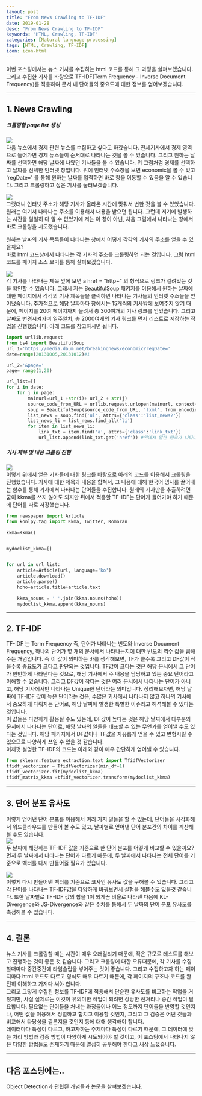```yaml
---
layout: post
title: "From News Crawling to TF-IDF"
date: 2019-01-28 
desc: "From News Crawling to TF-IDF"
keywords: "HTML, Crawling, TF-IDF"
categories: [Natural language processing]
tags: [HTML, Crawling, TF-IDF]
icon: icon-html
---
```


이번 포스팅에서는 뉴스 기사를 수집하는 html 코드를 통해 그 과정을 살펴보겠습니다. 그리고 수집한 기사를 바탕으로 TF-IDF(Term Frequency - Inverse Document Frequency)를 적용하여 문서 내 단어들의 중요도에 대한 정보를 얻어보겠습니다.  

---

## 1. News Crawling  
##### 크롤링할 page list 생성  
![](https://i.imgur.com/O0nwfLs.png?1)  
다음 뉴스에서 경제 관련 뉴스를 수집하고 싶다고 하겠습니다. 전체기사에서 경제 영역으로 들어가면 경제 뉴스들이 순서대로 나타나는 것을 볼 수 있습니다. 그리고 원하는 날짜를 선택하면 해당 날짜에 나왔던 기사들을 볼 수 있습니다. 위 그림처럼 경제를 선택하고 날짜를 선택한 인터넷 창입니다. 위에 인터넷 주소창을 보면 economic을 볼 수 있고 'regDate=' 를 통해 원하는 날짜를 입력하면 바로 창을 이동할 수 있음을 알 수 있습니다. 그리고 크롤링하고 싶은 기사를 눌러보겠습니다.  

![](https://i.imgur.com/nvJYKjA.png?1)  
그랬더니 인터넷 주소가 해당 기사가 올라온 시간에 맞춰서 변한 것을 볼 수 있었습니다. 원래는 여기서 나타나는 주소를 이용해서 내용을 받으면 됩니다. 그런데 저기에 발생하는 시간을 일일히 다 알 수 없었기에 저는 이 창이 아닌, 처음 그림에서 나타나는 창에서 바로 크롤링을 시도했습니다.  

원하는 날짜의 기사 목록들이 나타나는 창에서 어떻게 각각의 기사의 주소를 얻을 수 있을까요?  
바로 html 코드상에서 나타나는 각 기사의 주소를 크롤링하면 되는 것입니다. 그럼 html 코드를 페이지 소스 보기를 통해 살펴보겠습니다.  

![](https://i.imgur.com/PG3IDRA.png?1)  
각 기사를 나타내는 제목 앞에 보면 a href = "http~" 의 형식으로 링크가 걸려있는 것을 확인할 수 있습니다. 그래서 저는 BeautifulSoup 패키지를 이용해서 원하는 날짜에 대한 페이지에서 각각의 기사 제목들을 클릭하면 나타나는 기사들의 인터넷 주소들을 얻어냈습니다. 추가적으로 해당 날짜마다 창에서는 15개씩의 기사밖에 보여주지 않기 때문에, 페이지를 20여 페이지까지 늘려서 총 300여개의 기사 링크를 얻었습니다. 그리고 날짜도 변경시켜가며 일주일치, 총 2000여개의 기사 링크를 먼저 리스트로 저장하는 작업을 진행했습니다. 아래 코드를 참고하시면 됩니다.  

```python
import urllib.request
from bs4 import BeautifulSoup
url_1='https://media.daum.net/breakingnews/economic?regDate='
date=range(20131005,20131012)#1

url_2='&page='
page= range(1,20)

url_list=[]
for i in date:
    for j in page:
        mainurl=url_1 +str(i)+ url_2 + str(j) 
        source_code_from_URL = urllib.request.urlopen(mainurl, context=context)
        soup = BeautifulSoup(source_code_from_URL, 'lxml', from_encoding='utf-8')
        list_news = soup.find('ul', attrs={'class':'list_news2'})
        list_news_li = list_news.find_all('li')
        for item in list_news_li:
            link_txt = item.find('a', attrs={'class':'link_txt'})
            url_list.append(link_txt.get('href')) #위에서 말한 링크가 나타나는 부분을 찾는 코드입니다.
```

##### 기사 제목 및 내용 크롤링 진행  
![](https://i.imgur.com/stO7rVk.png)  
이렇게 위에서 얻은 기사들에 대한 링크를 바탕으로 아래의 코드를 이용해서 크롤링을 진행했습니다. 기사에 대한 제목과 내용을 합쳐서, 그 내용에 대해 한국어 명사를 끌어내는 함수를 통해 기사에서 나타나는 단어들을 수집합니다. 원래의 기사만을 추출하려면 굳이 kkma를 쓰지 않아도 되지만 뒤에서 적용할 TF-IDF는 단어가 들어가야 하기 때문에 단어를 따로 저장했습니다.
```python
from newspaper import Article
from konlpy.tag import Kkma, Twitter, Komoran

kkma=Kkma()


mydoclist_kkma=[]


for url in url_list:
    article=Article(url, language='ko')
    article.download()
    article.parse()
    hoho=article.title+article.text
    
    kkma_nouns = ' '.join(kkma.nouns(hoho))
    mydoclist_kkma.append(kkma_nouns)


```



---


## 2. TF-IDF   
TF-IDF 는 Term Frequency 즉, 단어가 나타나는 빈도와 Inverse Document Frequency, 하나의 단어가 몇 개의 문서에서 나타나는지에 대한 빈도의 역수 값을 곱해주는 개념입니다. 즉 이 값이 의미하는 바를 생각해보면, TF가 클수록 그리고 DF값이 작을수록 중요도가 크다고 판단되는 것입니다. TF값이 크다는 것은 해당 문서에서 그 단어가 빈번하게 나타난다는 것으로, 해당 기사에서 주 내용을 담당하고 있는 중요 단어라고 이해할 수 있습니다. 그리고 DF값이 작다는 것은 여러 문서에서 나타나는 단어가 아니고, 해당 기사에서만 나타나는 Unique한 단어라는 의미입니다. 정리해보자면, 해당 날짜에 TF-IDF 값이 높은 단어라는 것은, 수많은 기사에서 나타나지 않고 하나의 기사에서 중요하게 다뤄지는 단어로, 해당 날짜에 발생한 특별한 이슈라고 해석해볼 수 있다는 것입니다.  
이 값들은 다양하게 활용될 수도 있는데, DF값이 높다는 것은 해당 날짜에서 대부분의 문서에서 나타나는 단어로, 해당 날짜의 일들을 대표할 수 있는 무언가를 얻어낼 수도 있다는 것입니다. 해당 패키지에서 DF값이나 TF값을 자유롭게 얻을 수 있고 변형시킬 수 있으므로 다양하게 쓰일 수 있을 것 같습니다.  
이제껏 설명한 TF-IDF의 코드는 아래와 같이 매우 간단하게 얻어낼 수 있습니다. 
  
```python
from sklearn.feature_extraction.text import TfidfVectorizer
tfidf_vectorizer = TfidfVectorizer(min_df=1)
tfidf_vectorizer.fit(mydoclist_kkma)
tfidf_matrix_kkma =tfidf_vectorizer.transform(mydoclist_kkma)
```

---

## 3. 단어 분포 유사도 
이렇게 얻어낸 단어 분포를 이용해서 여러 가지 일들을 할 수 있는데, 단어들을 시각화해서 워드클라우드를 만들어 볼 수도 있고, 날짜별로 얻어낸 단어 분포간의 차이를 계산해볼 수도 있습니다.  
![](https://i.imgur.com/JmHR7t0.png?1)  
두 날짜에 해당하는 TF-IDF 값을 기준으로 한 단어 분포를 어떻게 비교할 수 있을까요? 먼저 두 날짜에서 나타나는 단어가 다르기 때문에, 두 날짜에서 나타나는 전체 단어를 기준으로 벡터를 다시 만들어줄 필요가 있습니다.  

![](https://i.imgur.com/NzivaVv.png)  
이렇게 다시 만들어낸 벡터를 기준으로 코사인 유사도 값을 구해볼 수 있습니다. 그리고 각 단어를 나타내는 TF-IDF값을 다양하게 바꿔보면서 실험을 해볼수도 있을것 같습니다. 또한 날짜별로 TF-IDF 값의 합을 1이 되게끔 비율로 나타낸 다음에 KL-Divergence와 JS-Divergence와 같은 수치를 통해서 두 날짜의 단어 분포 유사도를 측정해볼 수 있습니다.



---


## 4. 결론  
뉴스 기사를 크롤링할 때는 시간이 매우 오래걸리기 때문에, 작은 규모로 테스트를 해보고 진행하는 것이 좋은 것 같습니다. 그리고 크롤링에 대한 오류때문에, 각 기사를 수집할때마다 중간중간에 타임슬립을 넣어주는 것이 좋습니다. 그리고 수집하고자 하는 페이지마다 html 코드도 다르고 형식도 매우 다르기 때문에, 각 페이지의 구조나 코드를 완전히 이해하고 가져다 써야 합니다.  
그리고 그렇게 수집된 정보를 TF-IDF에 적용해서 단순한 유사도를 비교하는 작업을 거쳤지만, 사실 실제로는 이것이 유의미한 작업이 되려면 상당한 전처리나 중간 작업이 필요합니다. 필요없는 단어들을 쳐내는 과정들이나 어느 정도까지 단어들을 반영할 것인지나, 어떤 값을 이용해서 정렬하고 합치고 이용할 것인지, 그리고 그 검증은 어떤 것들과 비교해서 타당성을 결론지을 것인지 등에 대해 생각해야 합니다.  
데이터마다 특성이 다르고, 하고자하는 주제마다 특성이 다르기 때문에, 그 데이터에 맞는 처리 방법과 검증 방법이 다양하게 시도되어야 할 것이고, 이 포스팅에서 나타나지 않은 다양한 방법들도 존재하기 때문에 열심히 공부해야 한다고 새삼 느꼈습니다.

---

## 다음 포스팅에는..

Object Detection과 관련된 개념들과 논문을 살펴보겠습니다.
